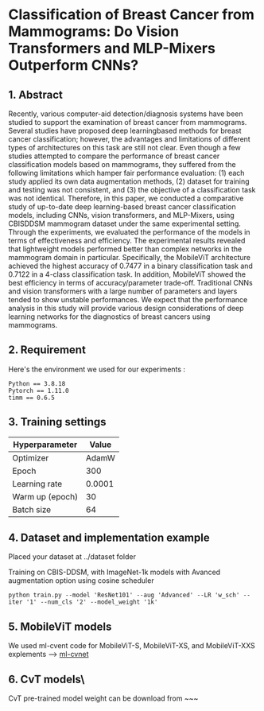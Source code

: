 # Classification of Breast Cancer from Mammograms: Do Vision Transformers and MLP-Mixers Outperform CNNs?

## 1. Abstract
Recently, various computer-aid detection/diagnosis systems have been studied to support the
examination of breast cancer from mammograms. Several studies have proposed deep learningbased methods for breast cancer classification; however, the advantages and limitations of
different types of architectures on this task are still not clear. Even though a few studies attempted
to compare the performance of breast cancer classification models based on mammograms,
they suffered from the following limitations which hamper fair performance evaluation: (1)
each study applied its own data augmentation methods, (2) dataset for training and testing was
not consistent, and (3) the objective of a classification task was not identical. Therefore, in
this paper, we conducted a comparative study of up-to-date deep learning-based breast cancer
classification models, including CNNs, vision transformers, and MLP-Mixers, using CBISDDSM mammogram dataset under the same experimental setting. Through the experiments,
we evaluated the performance of the models in terms of effectiveness and efficiency. The
experimental results revealed that lightweight models performed better than complex networks
in the mammogram domain in particular. Specifically, the MobileViT architecture achieved the
highest accuracy of 0.7477 in a binary classification task and 0.7122 in a 4-class classification
task. In addition, MobileViT showed the best efficiency in terms of accuracy/parameter trade-off.
Traditional CNNs and vision transformers with a large number of parameters and layers tended to
show unstable performances. We expect that the performance analysis in this study will provide
various design considerations of deep learning networks for the diagnostics of breast cancers
using mammograms.

## 2. Requirement
Here's the environment we used for our experiments :
```
Python == 3.8.18
Pytorch == 1.11.0
timm == 0.6.5
```
## 3. Training settings

|  Hyperparameter | Value |
| ------------- | ------------- |
| Optimizer | AdamW  |
| Epoch  | 300 |
| Learning rate  | 0.0001 |
| Warm up (epoch) | 30 |
| Batch size  | 64 |

## 4. Dataset and implementation example
Placed your dataset at ../dataset folder

Training on CBIS-DDSM, with ImageNet-1k models with Avanced augmentation option using cosine scheduler 
```
python train.py --model 'ResNet101' --aug 'Advanced' --LR 'w_sch' --iter '1' --num_cls '2' --model_weight '1k'
```

## 5. MobileViT models
We used ml-cvent code for MobileViT-S, MobileViT-XS, and MobileViT-XXS explements  -->
[ml-cvnet](https://github.com/apple/ml-cvnets/blob/7be93d3debd45c240a058e3f34a9e88d33c07a7d/docs/source/en/models/classification/README-classification-tutorial.md)

## 6. CvT models\
CvT pre-trained model weight can be download from ~~~

